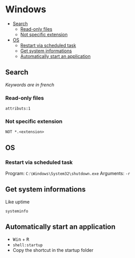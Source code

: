 # Windows

* [Search](#search)
    * [Read-only files](#read-only-files)
    * [Not specific extension](#not-specific-extension)
* [OS](#os)
    * [Restart via scheduled task](#restart-via-scheduled-task)
    * [Get system informations](get-system-informations)
    * [Automatically start an application](#automatically-start-an-application)

## Search

*Keywords are in french*

### Read-only files

`attributs:1`

### Not specific extension

`NOT *.<extension>`

OS
--

### Restart via scheduled task

Program: `C:\Windows\System32\shutdown.exe`
Arguments: `-r`

## Get system informations

Like uptime

`systeminfo`

## Automatically start an application

- <kbd>Win</kbd> + <kbd>R</kbd>
- `shell:startup`
- Copy the shortcut in the startup folder
